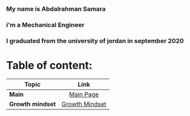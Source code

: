 ### My name is Abdalrahman Samara
### i'm a Mechanical Engineer
### I graduated from the university of jordan in september 2020
# Table of content:

| Topic   |      Link      |
|----------|:-------------:|
| **Main** | [Main Page](https://abdalrahmansamara.github.io/reading-notes/) |
| **Growth mindset** |    [Growth Mindset](https://abdalrahmansamara.github.io/reading-notes/mindset)   |
